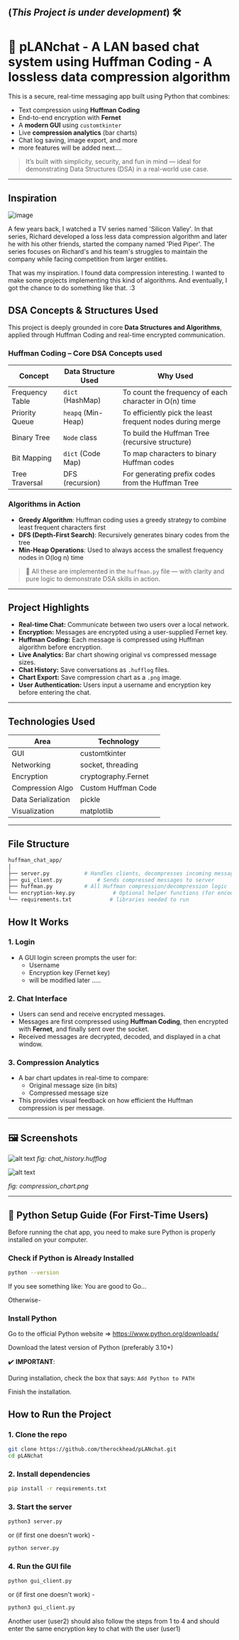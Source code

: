 (*This Project is under development*) 🛠️
--------------------------------------------------------------------------------

# 🔐 pLANchat - A LAN based chat system using Huffman Coding - A lossless data compression algorithm


This is a secure, real-time messaging app built using Python that combines:
- Text compression using **Huffman Coding**
- End-to-end encryption with **Fernet**
- A **modern GUI** using `customtkinter`
- Live **compression analytics** (bar charts)
- Chat log saving, image export, and more
- more features will be added next....

> It’s built with simplicity, security, and fun in mind — ideal for demonstrating Data Structures (DSA) in a real-world use case.

---

## Inspiration

![image](https://github.com/user-attachments/assets/ff571ff8-aba6-4032-b665-f9d9959b8510)

A few years back, I watched a TV series named 'Silicon Valley'. In that series, Richard developed a loss less data compression algorithm and later he with his other friends, 
started the company named 'Pied Piper'. The series focuses on Richard's and his team's struggles to maintain the company while facing competition from larger entities.

That was my inspiration. I found data compression interesting. I wanted to make some projects implementing this kind of algorithms. And eventually, I got the chance to do something like that. :3 


##  DSA Concepts & Structures Used

This project is deeply grounded in core **Data Structures and Algorithms**, applied through Huffman Coding and real-time encrypted communication.

### Huffman Coding – Core DSA Concepts used

| Concept            | Data Structure Used     | Why Used                                                  |
|--------------------|-------------------------|------------------------------------------------------------|
| Frequency Table    | `dict` (HashMap)        | To count the frequency of each character in O(n) time      |
| Priority Queue     | `heapq` (Min-Heap)      | To efficiently pick the least frequent nodes during merge |
| Binary Tree        | `Node` class            | To build the Huffman Tree (recursive structure)            |
| Bit Mapping        | `dict` (Code Map)       | To map characters to binary Huffman codes                  |
| Tree Traversal     | DFS (recursion)         | For generating prefix codes from the Huffman Tree          |

### Algorithms in Action

- **Greedy Algorithm**: Huffman coding uses a greedy strategy to combine least frequent characters first
- **DFS (Depth-First Search)**: Recursively generates binary codes from the tree
- **Min-Heap Operations**: Used to always access the smallest frequency nodes in O(log n) time

> 📂 All these are implemented in the `huffman.py` file — with clarity and pure logic to demonstrate DSA skills in action.

---

## Project Highlights

- **Real-time Chat:** Communicate between two users over a local network.
- **Encryption:** Messages are encrypted using a user-supplied Fernet key.
- **Huffman Coding:** Each message is compressed using Huffman algorithm before encryption.
- **Live Analytics:** Bar chart showing original vs compressed message sizes.
- **Chat History:** Save conversations as `.hufflog` files.
- **Chart Export:** Save compression chart as a `.png` image.
- **User Authentication:** Users input a username and encryption key before entering the chat.

---

## Technologies Used

| Area             | Technology         |
|------------------|--------------------|
| GUI              | customtkinter      |
| Networking       | socket, threading  |
| Encryption       | cryptography.Fernet|
| Compression Algo | Custom Huffman Code|
| Data Serialization | pickle           |
| Visualization    | matplotlib         |

---

## File Structure
```bash
huffman_chat_app/
│
├── server.py           # Handles clients, decompresses incoming messages
├── gui_client.py           # Sends compressed messages to server
├── huffman.py          # All Huffman compression/decompression logic
└── encryption-key.py            # Optional helper functions (for encoding/decoding binary)
└── requirements.txt            # libraries needed to run
```
## How It Works

### 1. Login
- A GUI login screen prompts the user for:
  - Username
  - Encryption key (Fernet key)
  - will be modified later .....

### 2. Chat Interface
- Users can send and receive encrypted messages.
- Messages are first compressed using **Huffman Coding**, then encrypted with **Fernet**, and finally sent over the socket.
- Received messages are decrypted, decoded, and displayed in a chat window.

### 3. Compression Analytics
- A bar chart updates in real-time to compare:
  - Original message size (in bits)
  - Compressed message size
- This provides visual feedback on how efficient the Huffman compression is per message.

---

## 🖼 Screenshots
![alt text](images/image.png)
*fig: chat_history.hufflog*

![alt text](test-files/compression_chart.png)

*fig: compression_chart.png*


---

## 🐍 Python Setup Guide (For First-Time Users)

Before running the chat app, you need to make sure Python is properly installed on your computer.

### Check if Python is Already Installed
```bash
python --version
```
If you see something like: You are good to Go... 

Otherwise-
### Install Python
Go to the official Python website
=> https://www.python.org/downloads/

Download the latest version of Python (preferably 3.10+)

✔️ **IMPORTANT**:

 During installation, check the box that says: ```Add Python to PATH```

Finish the installation.


##  How to Run the Project

### 1. Clone the repo

```bash
git clone https://github.com/therockhead/pLANchat.git
cd pLANchat
```

### 2. Install dependencies
```bash
pip install -r requirements.txt
```

### 3. Start the server
```bash
python3 server.py
```
or (if first one doesn't work) -
```bash
python server.py
```

### 4. Run the GUI file 
```bash
python gui_client.py
```
or (if first one doesn't work) -
```bash
python3 gui_client.py
```

Another user (user2) should also follow the steps from 1 to 4 and should enter the same encryption key to chat with the user (user1)
